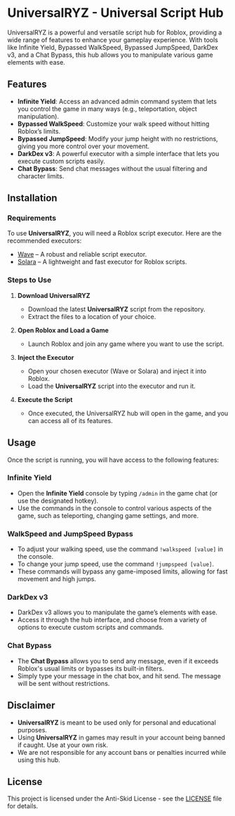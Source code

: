 # UniversalRYZ - Universal Script Hub

UniversalRYZ is a powerful and versatile script hub for Roblox, providing a wide range of features to enhance your gameplay experience. With tools like Infinite Yield, Bypassed WalkSpeed, Bypassed JumpSpeed, DarkDex v3, and a Chat Bypass, this hub allows you to manipulate various game elements with ease.

## Features

- **Infinite Yield**: Access an advanced admin command system that lets you control the game in many ways (e.g., teleportation, object manipulation).
- **Bypassed WalkSpeed**: Customize your walk speed without hitting Roblox’s limits.
- **Bypassed JumpSpeed**: Modify your jump height with no restrictions, giving you more control over your movement.
- **DarkDex v3**: A powerful executor with a simple interface that lets you execute custom scripts easily.
- **Chat Bypass**: Send chat messages without the usual filtering and character limits.

## Installation

### Requirements
To use **UniversalRYZ**, you will need a Roblox script executor. Here are the recommended executors:

- [Wave](https://getwave.gg/) – A robust and reliable script executor.
- [Solara](https://getsolara.dev/) – A lightweight and fast executor for Roblox scripts.

### Steps to Use

1. **Download UniversalRYZ**  
   - Download the latest **UniversalRYZ** script from the repository.
   - Extract the files to a location of your choice.

2. **Open Roblox and Load a Game**  
   - Launch Roblox and join any game where you want to use the script.

3. **Inject the Executor**  
   - Open your chosen executor (Wave or Solara) and inject it into Roblox.
   - Load the **UniversalRYZ** script into the executor and run it.

4. **Execute the Script**  
   - Once executed, the UniversalRYZ hub will open in the game, and you can access all of its features.

## Usage

Once the script is running, you will have access to the following features:

### Infinite Yield
- Open the **Infinite Yield** console by typing `/admin` in the game chat (or use the designated hotkey).
- Use the commands in the console to control various aspects of the game, such as teleporting, changing game settings, and more.

### WalkSpeed and JumpSpeed Bypass
- To adjust your walking speed, use the command `!walkspeed [value]` in the console.
- To change your jump speed, use the command `!jumpspeed [value]`.
- These commands will bypass any game-imposed limits, allowing for fast movement and high jumps.

### DarkDex v3
- DarkDex v3 allows you to manipulate the game’s elements with ease.
- Access it through the hub interface, and choose from a variety of options to execute custom scripts and commands.

### Chat Bypass
- The **Chat Bypass** allows you to send any message, even if it exceeds Roblox's usual limits or bypasses its built-in filters.
- Simply type your message in the chat box, and hit send. The message will be sent without restrictions.
## Disclaimer

- **UniversalRYZ** is meant to be used only for personal and educational purposes.
- Using **UniversalRYZ** in games may result in your account being banned if caught. Use at your own risk.
- We are not responsible for any account bans or penalties incurred while using this hub.

## License

This project is licensed under the Anti-Skid License - see the [LICENSE](LICENSE) file for details.
